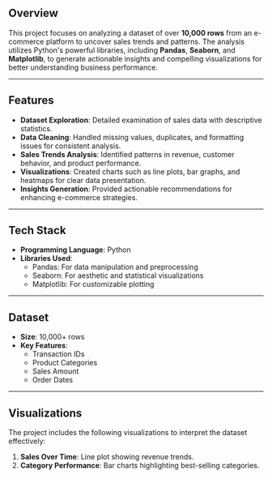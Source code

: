 ## Overview  
This project focuses on analyzing a dataset of over **10,000 rows** from an e-commerce platform to uncover sales trends and patterns. The analysis utilizes Python's powerful libraries, including **Pandas**, **Seaborn**, and **Matplotlib**, to generate actionable insights and compelling visualizations for better understanding business performance.  

---

## Features  
- **Dataset Exploration**: Detailed examination of sales data with descriptive statistics.  
- **Data Cleaning**: Handled missing values, duplicates, and formatting issues for consistent analysis.  
- **Sales Trends Analysis**: Identified patterns in revenue, customer behavior, and product performance.  
- **Visualizations**: Created charts such as line plots, bar graphs, and heatmaps for clear data presentation.  
- **Insights Generation**: Provided actionable recommendations for enhancing e-commerce strategies.  

---

## Tech Stack  
- **Programming Language**: Python  
- **Libraries Used**:  
  - Pandas: For data manipulation and preprocessing  
  - Seaborn: For aesthetic and statistical visualizations  
  - Matplotlib: For customizable plotting  

---

## Dataset  
- **Size**: 10,000+ rows  
- **Key Features**:  
  - Transaction IDs  
  - Product Categories  
  - Sales Amount   
  - Order Dates  

---

## Visualizations  
The project includes the following visualizations to interpret the dataset effectively:  
1. **Sales Over Time**: Line plot showing revenue trends.  
2. **Category Performance**: Bar charts highlighting best-selling categories.  

